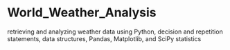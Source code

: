 # World_Weather_Analysis
retrieving and analyzing weather data using Python, decision and repetition statements, data structures, Pandas, Matplotlib, and SciPy statistics
